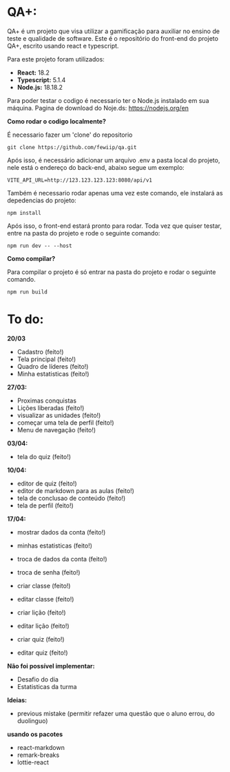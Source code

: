 # QA+:

QA+ é um projeto que visa utilizar a gamificação para auxiliar no ensino de teste e qualidade de software. Este é o repositório do front-end do projeto QA+, escrito usando react e typescript.

Para este projeto foram utilizados:
- __React:__ 18.2
- __Typescript:__ 5.1.4
- __Node.js:__ 18.18.2

Para poder testar o codigo é necessario ter o Node.js instalado em sua máquina. Pagina de download do Noje.ds:
https://nodejs.org/en


__Como rodar o codigo localmente?__

É necessario fazer um 'clone' do repositorio 
```
git clone https://github.com/fewiip/qa.git
```

Após isso, é necessário adicionar um arquivo .env a pasta local do projeto, nele está o endereço do back-end, abaixo segue um exemplo:
```
VITE_API_URL=http://123.123.123.123:8080/api/v1
```

Também é necessario rodar apenas uma vez este comando, ele instalará as depedencias do projeto:
```
npm install
```


Após isso, o front-end estará pronto para rodar. Toda vez que quiser testar, entre na pasta do projeto e rode o seguinte comando:
```
npm run dev -- --host
```

__Como compilar?__

Para compilar o projeto é só entrar na pasta do projeto e rodar o seguinte comando.

```
npm run build
```


# __To do:__

__20/03__
- Cadastro (feito!)
- Tela principal (feito!)
- Quadro de líderes (feito!)
- Minha estatisticas (feito!)

__27/03:__
- Proximas conquistas 
- Lições liberadas (feito!)
- visualizar as unidades (feito!)
- começar uma tela de perfil (feito!)
- Menu de navegação (feito!)

__03/04:__
- tela do quiz (feito!)

__10/04:__
- editor de quiz (feito!)
- editor de markdown para as aulas (feito!)
- tela de conclusao de conteúdo (feito!)
- tela de perfil (feito!)

__17/04:__
- mostrar dados da conta (feito!)
- minhas estatisticas (feito!)
- troca de dados da conta (feito!)

- troca de senha (feito!)

- criar classe (feito!)
- editar classe (feito!)

- criar lição (feito!)
- editar lição (feito!)

- criar quiz (feito!)
- editar quiz (feito!)

__Não foi possível implementar:__
- Desafio do dia 
- Estatisticas da turma

__Ideias:__
- previous mistake (permitir refazer uma questão que o aluno errou, do duolinguo)

__usando os pacotes__
- react-markdown 
- remark-breaks
- lottie-react
